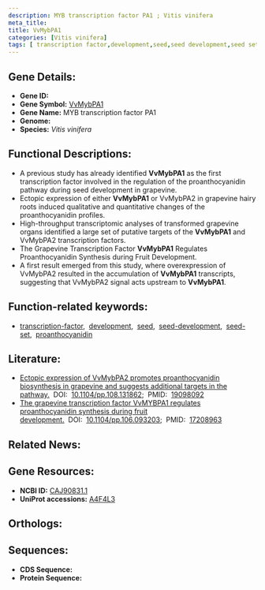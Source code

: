 ```yaml
---
description: MYB transcription factor PA1 ; Vitis vinifera
meta_title:
title: VvMybPA1
categories: [Vitis vinifera]
tags: [ transcription factor,development,seed,seed development,seed set,proanthocyanidin ]
---
```


## Gene Details:
- **Gene ID:** []()
- **Gene Symbol:** <u>VvMybPA1</u>
- **Gene Name:** MYB transcription factor PA1
- **Genome:** []()
- **Species:** *Vitis vinifera*

## Functional Descriptions:
   - A previous study has already identified **VvMybPA1** as the first transcription factor involved in the regulation of the proanthocyanidin pathway during seed development in grapevine.
   - Ectopic expression of either **VvMybPA1** or VvMybPA2 in grapevine hairy roots induced qualitative and quantitative changes of the proanthocyanidin profiles.
   - High-throughput transcriptomic analyses of transformed grapevine organs identified a large set of putative targets of the **VvMybPA1** and VvMybPA2 transcription factors.
   - The Grapevine Transcription Factor **VvMybPA1** Regulates Proanthocyanidin Synthesis during Fruit Development.
   - A first result emerged from this study, where overexpression of VvMybPA2 resulted in the accumulation of **VvMybPA1** transcripts, suggesting that VvMybPA2 signal acts upstream to **VvMybPA1**.

## Function-related keywords:
   - [transcription-factor](/tags/transcription-factor/),&nbsp;&nbsp;[development](/tags/development/),&nbsp;&nbsp;[seed](/tags/seed/),&nbsp;&nbsp;[seed-development](/tags/seed-development/),&nbsp;&nbsp;[seed-set](/tags/seed-set/),&nbsp;&nbsp;[proanthocyanidin](/tags/proanthocyanidin/)

## Literature:
   - [Ectopic expression of VvMybPA2 promotes proanthocyanidin biosynthesis in grapevine and suggests additional targets in the pathway.](https://doi.org/10.1104/pp.108.131862)&nbsp;&nbsp;DOI:&nbsp;&nbsp;[10.1104/pp.108.131862](https://doi.org/10.1104/pp.108.131862);&nbsp;&nbsp;PMID:&nbsp;&nbsp;[19098092](https://pubmed.ncbi.nlm.nih.gov/19098092/)
   - [The grapevine transcription factor VvMYBPA1 regulates proanthocyanidin synthesis during fruit development.](https://doi.org/10.1104/pp.106.093203)&nbsp;&nbsp;DOI:&nbsp;&nbsp;[10.1104/pp.106.093203](https://doi.org/10.1104/pp.106.093203);&nbsp;&nbsp;PMID:&nbsp;&nbsp;[17208963](https://pubmed.ncbi.nlm.nih.gov/17208963/)

## Related News:

## Gene Resources:
- **NCBI ID:**  [CAJ90831.1](https://www.ncbi.nlm.nih.gov/gene/?term=CAJ90831.1)
- **UniProt accessions:**  [A4F4L3](https://www.uniprot.org/uniprotkb/A4F4L3/entry)

## Orthologs:

## Sequences:
- **CDS Sequence:**
- **Protein Sequence:**
